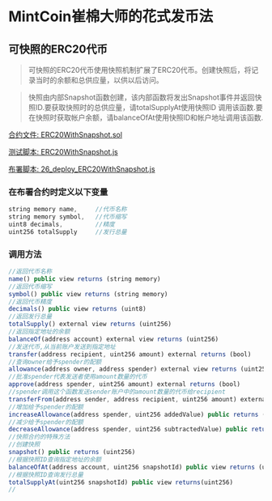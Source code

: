 # MintCoin崔棉大师的花式发币法

## 可快照的ERC20代币
> 可快照的ERC20代币使用快照机制扩展了ERC20代币。创建快照后，将记录当时的余额和总供应量，以供以后访问。

> 快照由内部Snapshot函数创建，该内部函数将发出Snapshot事件并返回快照ID.要获取快照时的总供应量，请totalSupplyAt使用快照ID 调用该函数.要在快照时获取帐户余额，请balanceOfAt使用快照ID和帐户地址调用该函数.


[合约文件: ERC20WithSnapshot.sol](https://github.com/xian9yu/MintCoin/blob/master/contracts/Multi/ERC20WithSnapshot.sol)

[测试脚本: ERC20WithSnapshot.js](https://github.com/xian9yu/MintCoin/blob/master/test/Multi/ERC20WithSnapshot.js)

[布署脚本: 26_deploy_ERC20WithSnapshot.js](https://github.com/xian9yu/MintCoin/blob/master/migrations/26_deploy_ERC20WithSnapshot.js)

### 在布署合约时定义以下变量
```javascript
string memory name,     //代币名称
string memory symbol,   //代币缩写
uint8 decimals,         //精度
uint256 totalSupply     //发行总量
```
### 调用方法
```javascript
//返回代币名称
name() public view returns (string memory)
//返回代币缩写
symbol() public view returns (string memory)
//返回代币精度
decimals() public view returns (uint8)
//返回发行总量
totalSupply() external view returns (uint256)
//返回指定地址的余额
balanceOf(address account) external view returns (uint256)
//发送代币,从当前账户发送到指定地址
transfer(address recipient, uint256 amount) external returns (bool)
//查询owner给予spender的配额
allowance(address owner, address spender) external view returns (uint256)
//批准spender代表发送者使用amount数量的代币
approve(address spender, uint256 amount) external returns (bool)
//spender调用这个函数发送sender账户中的amount数量的代币给recipient
transferFrom(address sender, address recipient, uint256 amount) external returns (bool)
//增加给予spender的配额
increaseAllowance(address spender, uint256 addedValue) public returns (bool)
//减少给予spender的配额
decreaseAllowance(address spender, uint256 subtractedValue) public returns (bool)
//快照合约的特殊方法
//创建快照
snapshot() public returns (uint256)
//根据快照ID查询指定地址的余额
balanceOfAt(address account, uint256 snapshotId) public view returns (uint256)
//根据快照ID查询发行总量
totalSupplyAt(uint256 snapshotId) public view returns(uint256)
//
```
